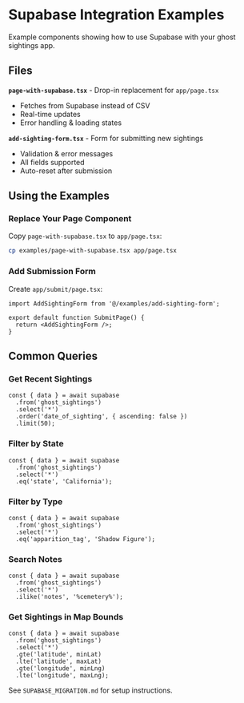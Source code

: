 # Supabase Integration Examples

Example components showing how to use Supabase with your ghost sightings app.

## Files

**`page-with-supabase.tsx`** - Drop-in replacement for `app/page.tsx`
- Fetches from Supabase instead of CSV
- Real-time updates
- Error handling & loading states

**`add-sighting-form.tsx`** - Form for submitting new sightings
- Validation & error messages
- All fields supported
- Auto-reset after submission

## Using the Examples

### Replace Your Page Component

Copy `page-with-supabase.tsx` to `app/page.tsx`:
```bash
cp examples/page-with-supabase.tsx app/page.tsx
```

### Add Submission Form

Create `app/submit/page.tsx`:
```tsx
import AddSightingForm from '@/examples/add-sighting-form';

export default function SubmitPage() {
  return <AddSightingForm />;
}
```

## Common Queries

### Get Recent Sightings
```tsx
const { data } = await supabase
  .from('ghost_sightings')
  .select('*')
  .order('date_of_sighting', { ascending: false })
  .limit(50);
```

### Filter by State
```tsx
const { data } = await supabase
  .from('ghost_sightings')
  .select('*')
  .eq('state', 'California');
```

### Filter by Type
```tsx
const { data } = await supabase
  .from('ghost_sightings')
  .select('*')
  .eq('apparition_tag', 'Shadow Figure');
```

### Search Notes
```tsx
const { data } = await supabase
  .from('ghost_sightings')
  .select('*')
  .ilike('notes', '%cemetery%');
```

### Get Sightings in Map Bounds
```tsx
const { data } = await supabase
  .from('ghost_sightings')
  .select('*')
  .gte('latitude', minLat)
  .lte('latitude', maxLat)
  .gte('longitude', minLng)
  .lte('longitude', maxLng);
```

See `SUPABASE_MIGRATION.md` for setup instructions.

